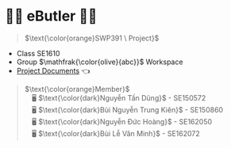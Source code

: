 # :man_technologist: eButler :woman_technologist:
>$\text{\color{orange}SWP391 \ Project}$ 
* Class $\text{SE1610}$
* Group $\mathfrak{\color{olive}{abc}}$ Workspace </br>
* [Project Documents](https://drive.google.com/drive/u/1/folders/1WTBuWvcq7K1fZ2wkgy0ZsyfZYTdia6dV) 👈</br>
>$\text{\color{orange}Member}$ </br> 
&emsp;:desktop_computer: $\text{\color{dark}Nguyễn Tấn Dũng}$ - $\text{SE150572}$ </br>
&emsp;:desktop_computer: $\text{\color{dark}Bùi Nguyễn Trung Kiên}$ - $\text{SE150860}$ </br>
&emsp;:desktop_computer: $\text{\color{dark}Nguyễn Đức Hoàng}$ - $\text{SE162050}$ </br>
&emsp;:desktop_computer: $\text{\color{dark}Bùi Lễ Văn Minh}$ - $\text{SE162072}$ </br>
